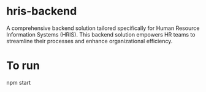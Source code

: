 # hris-backend
A comprehensive backend solution tailored specifically for Human Resource Information Systems (HRIS). This backend solution empowers HR teams to streamline their processes and enhance organizational efficiency.

# To run
npm start
